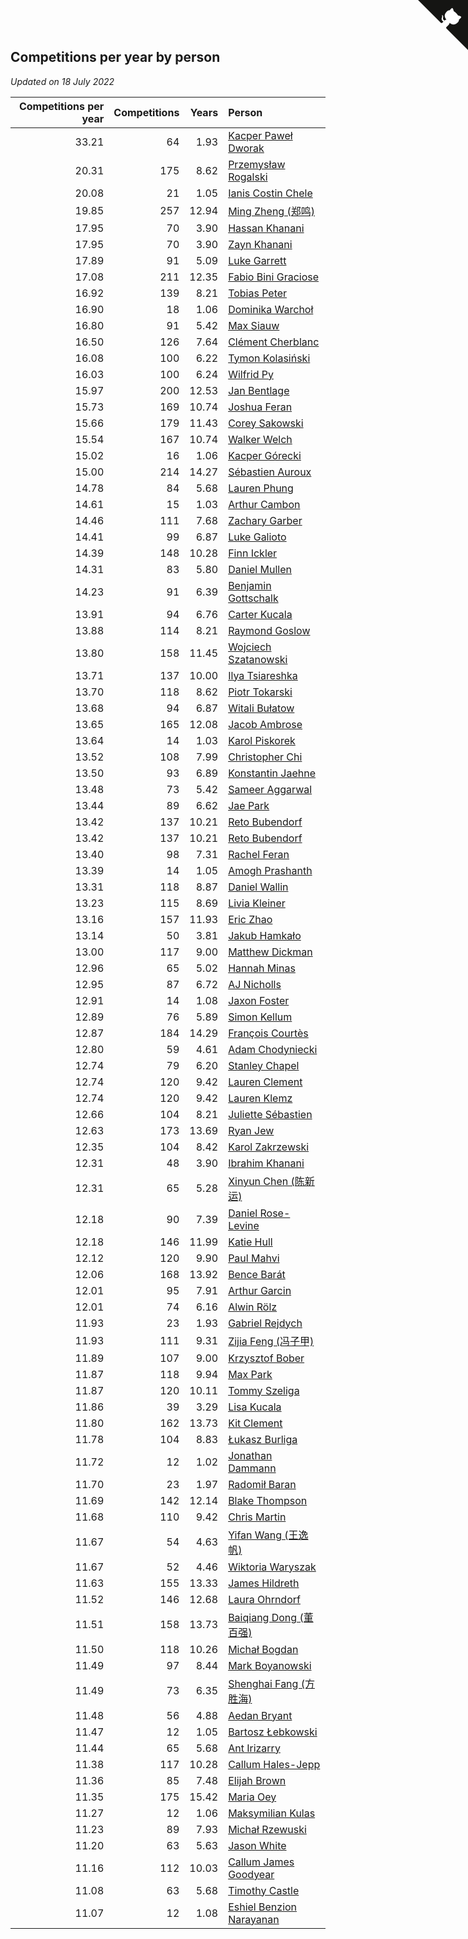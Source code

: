 ## Competitions per year by person

*Updated on 18 July 2022*

| Competitions per year | Competitions | Years | Person |
| ---: | ---: | ---: | :--- |
| 33.21 | 64 | 1.93 | [Kacper Paweł Dworak](https://www.worldcubeassociation.org/persons/2020DWOR01) |
| 20.31 | 175 | 8.62 | [Przemysław Rogalski](https://www.worldcubeassociation.org/persons/2013ROGA02) |
| 20.08 | 21 | 1.05 | [Ianis Costin Chele](https://www.worldcubeassociation.org/persons/2021CHEL01) |
| 19.85 | 257 | 12.94 | [Ming Zheng (郑鸣)](https://www.worldcubeassociation.org/persons/2009ZHEN11) |
| 17.95 | 70 | 3.90 | [Hassan Khanani](https://www.worldcubeassociation.org/persons/2018KHAN26) |
| 17.95 | 70 | 3.90 | [Zayn Khanani](https://www.worldcubeassociation.org/persons/2018KHAN28) |
| 17.89 | 91 | 5.09 | [Luke Garrett](https://www.worldcubeassociation.org/persons/2017GARR05) |
| 17.08 | 211 | 12.35 | [Fabio Bini Graciose](https://www.worldcubeassociation.org/persons/2010GRAC02) |
| 16.92 | 139 | 8.21 | [Tobias Peter](https://www.worldcubeassociation.org/persons/2014PETE03) |
| 16.90 | 18 | 1.06 | [Dominika Warchoł](https://www.worldcubeassociation.org/persons/2021WARC01) |
| 16.80 | 91 | 5.42 | [Max Siauw](https://www.worldcubeassociation.org/persons/2017SIAU02) |
| 16.50 | 126 | 7.64 | [Clément Cherblanc](https://www.worldcubeassociation.org/persons/2014CHER05) |
| 16.08 | 100 | 6.22 | [Tymon Kolasiński](https://www.worldcubeassociation.org/persons/2016KOLA02) |
| 16.03 | 100 | 6.24 | [Wilfrid Py](https://www.worldcubeassociation.org/persons/2016PYWI01) |
| 15.97 | 200 | 12.53 | [Jan Bentlage](https://www.worldcubeassociation.org/persons/2010BENT01) |
| 15.73 | 169 | 10.74 | [Joshua Feran](https://www.worldcubeassociation.org/persons/2011FERA01) |
| 15.66 | 179 | 11.43 | [Corey Sakowski](https://www.worldcubeassociation.org/persons/2011SAKO01) |
| 15.54 | 167 | 10.74 | [Walker Welch](https://www.worldcubeassociation.org/persons/2011WELC01) |
| 15.02 | 16 | 1.06 | [Kacper Górecki](https://www.worldcubeassociation.org/persons/2021GORE01) |
| 15.00 | 214 | 14.27 | [Sébastien Auroux](https://www.worldcubeassociation.org/persons/2008AURO01) |
| 14.78 | 84 | 5.68 | [Lauren Phung](https://www.worldcubeassociation.org/persons/2016PHUN02) |
| 14.61 | 15 | 1.03 | [Arthur Cambon](https://www.worldcubeassociation.org/persons/2021CAMB01) |
| 14.46 | 111 | 7.68 | [Zachary Garber](https://www.worldcubeassociation.org/persons/2014GARB01) |
| 14.41 | 99 | 6.87 | [Luke Galioto](https://www.worldcubeassociation.org/persons/2015GALI02) |
| 14.39 | 148 | 10.28 | [Finn Ickler](https://www.worldcubeassociation.org/persons/2012ICKL01) |
| 14.31 | 83 | 5.80 | [Daniel Mullen](https://www.worldcubeassociation.org/persons/2016MULL04) |
| 14.23 | 91 | 6.39 | [Benjamin Gottschalk](https://www.worldcubeassociation.org/persons/2016GOTT01) |
| 13.91 | 94 | 6.76 | [Carter Kucala](https://www.worldcubeassociation.org/persons/2015KUCA01) |
| 13.88 | 114 | 8.21 | [Raymond Goslow](https://www.worldcubeassociation.org/persons/2014GOSL01) |
| 13.80 | 158 | 11.45 | [Wojciech Szatanowski](https://www.worldcubeassociation.org/persons/2011SZAT01) |
| 13.71 | 137 | 10.00 | [Ilya Tsiareshka](https://www.worldcubeassociation.org/persons/2012TERE01) |
| 13.70 | 118 | 8.62 | [Piotr Tokarski](https://www.worldcubeassociation.org/persons/2013TOKA01) |
| 13.68 | 94 | 6.87 | [Witali Bułatow](https://www.worldcubeassociation.org/persons/2015BUAT01) |
| 13.65 | 165 | 12.08 | [Jacob Ambrose](https://www.worldcubeassociation.org/persons/2010AMBR01) |
| 13.64 | 14 | 1.03 | [Karol Piskorek](https://www.worldcubeassociation.org/persons/2021PISK01) |
| 13.52 | 108 | 7.99 | [Christopher Chi](https://www.worldcubeassociation.org/persons/2014CHIC01) |
| 13.50 | 93 | 6.89 | [Konstantin Jaehne](https://www.worldcubeassociation.org/persons/2015JAEH01) |
| 13.48 | 73 | 5.42 | [Sameer Aggarwal](https://www.worldcubeassociation.org/persons/2017AGGA01) |
| 13.44 | 89 | 6.62 | [Jae Park](https://www.worldcubeassociation.org/persons/2015PARK24) |
| 13.42 | 137 | 10.21 | [Reto Bubendorf](https://www.worldcubeassociation.org/persons/2012BUBE01) |
| 13.42 | 137 | 10.21 | [Reto Bubendorf](https://www.worldcubeassociation.org/persons/2012BUBE01) |
| 13.40 | 98 | 7.31 | [Rachel Feran](https://www.worldcubeassociation.org/persons/2015FERA01) |
| 13.39 | 14 | 1.05 | [Amogh Prashanth](https://www.worldcubeassociation.org/persons/2021PRAS01) |
| 13.31 | 118 | 8.87 | [Daniel Wallin](https://www.worldcubeassociation.org/persons/2013WALL03) |
| 13.23 | 115 | 8.69 | [Livia Kleiner](https://www.worldcubeassociation.org/persons/2013KLEI03) |
| 13.16 | 157 | 11.93 | [Eric Zhao](https://www.worldcubeassociation.org/persons/2010ZHAO19) |
| 13.14 | 50 | 3.81 | [Jakub Hamkało](https://www.worldcubeassociation.org/persons/2018HAMK01) |
| 13.00 | 117 | 9.00 | [Matthew Dickman](https://www.worldcubeassociation.org/persons/2013DICK01) |
| 12.96 | 65 | 5.02 | [Hannah Minas](https://www.worldcubeassociation.org/persons/2017MINA04) |
| 12.95 | 87 | 6.72 | [AJ Nicholls](https://www.worldcubeassociation.org/persons/2015NICH04) |
| 12.91 | 14 | 1.08 | [Jaxon Foster](https://www.worldcubeassociation.org/persons/2021FOST01) |
| 12.89 | 76 | 5.89 | [Simon Kellum](https://www.worldcubeassociation.org/persons/2016KELL12) |
| 12.87 | 184 | 14.29 | [François Courtès](https://www.worldcubeassociation.org/persons/2008COUR01) |
| 12.80 | 59 | 4.61 | [Adam Chodyniecki](https://www.worldcubeassociation.org/persons/2017CHOD02) |
| 12.74 | 79 | 6.20 | [Stanley Chapel](https://www.worldcubeassociation.org/persons/2016CHAP04) |
| 12.74 | 120 | 9.42 | [Lauren Clement](https://www.worldcubeassociation.org/persons/2013KLEM01) |
| 12.74 | 120 | 9.42 | [Lauren Klemz](https://www.worldcubeassociation.org/persons/2013KLEM01) |
| 12.66 | 104 | 8.21 | [Juliette Sébastien](https://www.worldcubeassociation.org/persons/2014SEBA01) |
| 12.63 | 173 | 13.69 | [Ryan Jew](https://www.worldcubeassociation.org/persons/2008JEWR01) |
| 12.35 | 104 | 8.42 | [Karol Zakrzewski](https://www.worldcubeassociation.org/persons/2014ZAKR01) |
| 12.31 | 48 | 3.90 | [Ibrahim Khanani](https://www.worldcubeassociation.org/persons/2018KHAN27) |
| 12.31 | 65 | 5.28 | [Xinyun Chen (陈新运)](https://www.worldcubeassociation.org/persons/2017CHEN36) |
| 12.18 | 90 | 7.39 | [Daniel Rose-Levine](https://www.worldcubeassociation.org/persons/2015ROSE01) |
| 12.18 | 146 | 11.99 | [Katie Hull](https://www.worldcubeassociation.org/persons/2010HULL01) |
| 12.12 | 120 | 9.90 | [Paul Mahvi](https://www.worldcubeassociation.org/persons/2012MAHV01) |
| 12.06 | 168 | 13.92 | [Bence Barát](https://www.worldcubeassociation.org/persons/2008BARA01) |
| 12.01 | 95 | 7.91 | [Arthur Garcin](https://www.worldcubeassociation.org/persons/2014GARC27) |
| 12.01 | 74 | 6.16 | [Alwin Rölz](https://www.worldcubeassociation.org/persons/2016ROLZ01) |
| 11.93 | 23 | 1.93 | [Gabriel Rejdych](https://www.worldcubeassociation.org/persons/2020REJD01) |
| 11.93 | 111 | 9.31 | [Zijia Feng (冯子甲)](https://www.worldcubeassociation.org/persons/2013FENG02) |
| 11.89 | 107 | 9.00 | [Krzysztof Bober](https://www.worldcubeassociation.org/persons/2013BOBE01) |
| 11.87 | 118 | 9.94 | [Max Park](https://www.worldcubeassociation.org/persons/2012PARK03) |
| 11.87 | 120 | 10.11 | [Tommy Szeliga](https://www.worldcubeassociation.org/persons/2012SZEL01) |
| 11.86 | 39 | 3.29 | [Lisa Kucala](https://www.worldcubeassociation.org/persons/2019KUCA01) |
| 11.80 | 162 | 13.73 | [Kit Clement](https://www.worldcubeassociation.org/persons/2008CLEM01) |
| 11.78 | 104 | 8.83 | [Łukasz Burliga](https://www.worldcubeassociation.org/persons/2013BURL01) |
| 11.72 | 12 | 1.02 | [Jonathan Dammann](https://www.worldcubeassociation.org/persons/2021DAMM01) |
| 11.70 | 23 | 1.97 | [Radomił Baran](https://www.worldcubeassociation.org/persons/2020BARA02) |
| 11.69 | 142 | 12.14 | [Blake Thompson](https://www.worldcubeassociation.org/persons/2010THOM03) |
| 11.68 | 110 | 9.42 | [Chris Martin](https://www.worldcubeassociation.org/persons/2013MART03) |
| 11.67 | 54 | 4.63 | [Yifan Wang (王逸帆)](https://www.worldcubeassociation.org/persons/2017WANY29) |
| 11.67 | 52 | 4.46 | [Wiktoria Waryszak](https://www.worldcubeassociation.org/persons/2018WARY01) |
| 11.63 | 155 | 13.33 | [James Hildreth](https://www.worldcubeassociation.org/persons/2009HILD01) |
| 11.52 | 146 | 12.68 | [Laura Ohrndorf](https://www.worldcubeassociation.org/persons/2009OHRN01) |
| 11.51 | 158 | 13.73 | [Baiqiang Dong (董百强)](https://www.worldcubeassociation.org/persons/2008DONG06) |
| 11.50 | 118 | 10.26 | [Michał Bogdan](https://www.worldcubeassociation.org/persons/2012BOGD01) |
| 11.49 | 97 | 8.44 | [Mark Boyanowski](https://www.worldcubeassociation.org/persons/2014BOYA01) |
| 11.49 | 73 | 6.35 | [Shenghai Fang (方胜海)](https://www.worldcubeassociation.org/persons/2016FANG01) |
| 11.48 | 56 | 4.88 | [Aedan Bryant](https://www.worldcubeassociation.org/persons/2017BRYA06) |
| 11.47 | 12 | 1.05 | [Bartosz Łebkowski](https://www.worldcubeassociation.org/persons/2021LEBK01) |
| 11.44 | 65 | 5.68 | [Ant Irizarry](https://www.worldcubeassociation.org/persons/2016IRIZ02) |
| 11.38 | 117 | 10.28 | [Callum Hales-Jepp](https://www.worldcubeassociation.org/persons/2012HALE01) |
| 11.36 | 85 | 7.48 | [Elijah Brown](https://www.worldcubeassociation.org/persons/2015BROW03) |
| 11.35 | 175 | 15.42 | [Maria Oey](https://www.worldcubeassociation.org/persons/2007OEYM01) |
| 11.27 | 12 | 1.06 | [Maksymilian Kulas](https://www.worldcubeassociation.org/persons/2021KULA02) |
| 11.23 | 89 | 7.93 | [Michał Rzewuski](https://www.worldcubeassociation.org/persons/2014RZEW01) |
| 11.20 | 63 | 5.63 | [Jason White](https://www.worldcubeassociation.org/persons/2016WHIT16) |
| 11.16 | 112 | 10.03 | [Callum James Goodyear](https://www.worldcubeassociation.org/persons/2012GOOD02) |
| 11.08 | 63 | 5.68 | [Timothy Castle](https://www.worldcubeassociation.org/persons/2016CAST48) |
| 11.07 | 12 | 1.08 | [Eshiel Benzion Narayanan](https://www.worldcubeassociation.org/persons/2021NARA03) |


<a href="https://github.com/JustinTimeCuber/wca_statistics" class="github-corner" aria-label="View source on Github"><svg width="80" height="80" viewBox="0 0 250 250" style="fill:#151513; color:#fff; position: absolute; top: 0; border: 0; right: 0;" aria-hidden="true"><path d="M0,0 L115,115 L130,115 L142,142 L250,250 L250,0 Z"></path><path d="M128.3,109.0 C113.8,99.7 119.0,89.6 119.0,89.6 C122.0,82.7 120.5,78.6 120.5,78.6 C119.2,72.0 123.4,76.3 123.4,76.3 C127.3,80.9 125.5,87.3 125.5,87.3 C122.9,97.6 130.6,101.9 134.4,103.2" fill="currentColor" style="transform-origin: 130px 106px;" class="octo-arm"></path><path d="M115.0,115.0 C114.9,115.1 118.7,116.5 119.8,115.4 L133.7,101.6 C136.9,99.2 139.9,98.4 142.2,98.6 C133.8,88.0 127.5,74.4 143.8,58.0 C148.5,53.4 154.0,51.2 159.7,51.0 C160.3,49.4 163.2,43.6 171.4,40.1 C171.4,40.1 176.1,42.5 178.8,56.2 C183.1,58.6 187.2,61.8 190.9,65.4 C194.5,69.0 197.7,73.2 200.1,77.6 C213.8,80.2 216.3,84.9 216.3,84.9 C212.7,93.1 206.9,96.0 205.4,96.6 C205.1,102.4 203.0,107.8 198.3,112.5 C181.9,128.9 168.3,122.5 157.7,114.1 C157.9,116.9 156.7,120.9 152.7,124.9 L141.0,136.5 C139.8,137.7 141.6,141.9 141.8,141.8 Z" fill="currentColor" class="octo-body"></path></svg></a><style>.github-corner:hover .octo-arm{animation:octocat-wave 560ms ease-in-out}@keyframes octocat-wave{0%,100%{transform:rotate(0)}20%,60%{transform:rotate(-25deg)}40%,80%{transform:rotate(10deg)}}@media (max-width:500px){.github-corner:hover .octo-arm{animation:none}.github-corner .octo-arm{animation:octocat-wave 560ms ease-in-out}}</style>
